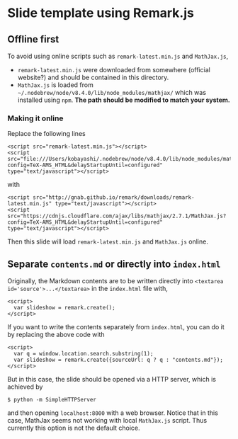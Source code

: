 # Slide template using Remark.js

## Offline first

To avoid using online scripts such as `remark-latest.min.js` and `MathJax.js`,

- `remark-latest.min.js` were downloaded from somewhere (official website?) and should be contained in this directory.
- `MathJax.js` is loaded from `~/.nodebrew/node/v8.4.0/lib/node_modules/mathjax/` which was installed using `npm`. **The path should be modified to match your system.**

### Making it online

Replace the following lines
```
<script src="remark-latest.min.js"></script>
<script src="file:///Users/kobayashi/.nodebrew/node/v8.4.0/lib/node_modules/mathjax/MathJax.js?config=TeX-AMS_HTML&delayStartupUntil=configured" type="text/javascript"></script>
```
with
```
<script src="http://gnab.github.io/remark/downloads/remark-latest.min.js" type="text/javascript"></script>
<script src="https://cdnjs.cloudflare.com/ajax/libs/mathjax/2.7.1/MathJax.js?config=TeX-AMS_HTML&delayStartupUntil=configured" type="text/javascript"></script>
```
Then this slide will load `remark-latest.min.js` and `MathJax.js` online.


## Separate `contents.md` or directly into `index.html`

Originally, the Markdown contents are to be written directly into `<textarea id='source'>...</textarea>` in the `index.html` file with,
```
<script>
  var slideshow = remark.create();
</script>
```

If you want to write the contents separately from `index.html`, you can do it by replacing the above code with
```
<script>
  var q = window.location.search.substring(1);
  var slideshow = remark.create({sourceUrl: q ? q : "contents.md"});
</script>
```
But in this case, the slide should be opened via a HTTP server, which is achieved by
```
$ python -m SimpleHTTPServer
```
and then opening `localhost:8000` with a web browser.
Notice that in this case, MathJax seems not working with local `MathJax.js` script. Thus currently this option is not the default choice.



